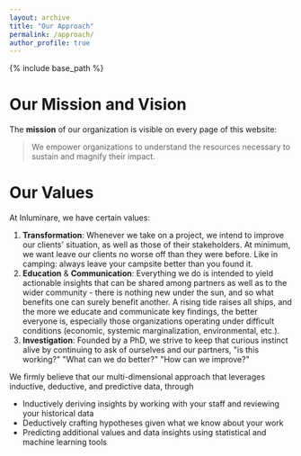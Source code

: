 ```yaml
---
layout: archive
title: "Our Approach"
permalink: /approach/
author_profile: true
---
```


{% include base_path %}

# Our Mission and Vision

The **mission** of our organization is visible on every page of this website: 

> We empower organizations to understand the resources necessary to sustain and magnify their impact.

# Our Values

At Inluminare, we have certain values:

1. **Transformation**: Whenever we take on a project, we intend to improve our clients' situation, as well as those of their stakeholders. At minimum, we want leave our clients no worse off than they were before. Like in camping: always leave your campsite better than you found it.
2. **Education** & **Communication**: Everything we do is intended to yield actionable insights that can be shared among partners as well as to the wider community - there is nothing new under the sun, and so what benefits one can surely benefit another. A rising tide raises all ships, and the more we educate and communicate key findings, the better everyone is, especially those organizations operating under difficult conditions (economic, systemic marginalization, environmental, etc.).
3. **Investigation**: Founded by a PhD, we strive to keep that curious instinct alive by continuing to ask of ourselves and our partners, "is this working?" "What can we do better?" "How can we improve?"

We firmly believe that our multi-dimensional approach that leverages inductive, deductive, and predictive data, through 
* Inductively deriving insights by working with your staff and reviewing your historical data
* Deductively crafting hypotheses given what we know about your work
* Predicting additional values and data insights using statistical and machine learning tools

